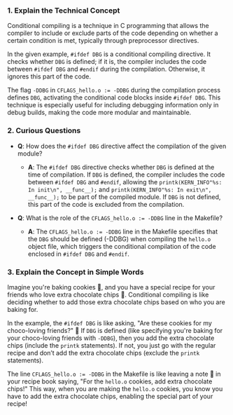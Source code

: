 ### 1. **Explain the Technical Concept**
Conditional compiling is a technique in C programming that allows the compiler to include or exclude parts of the code depending on whether a certain condition is met, typically through preprocessor directives.

In the given example, `#ifdef DBG` is a conditional compiling directive. It checks whether `DBG` is defined; if it is, the compiler includes the code between `#ifdef DBG` and `#endif` during the compilation. Otherwise, it ignores this part of the code.

The flag `-DDBG` in `CFLAGS_hello.o := -DDBG` during the compilation process defines `DBG`, activating the conditional code blocks inside `#ifdef DBG`. This technique is especially useful for including debugging information only in debug builds, making the code more modular and maintainable.

### 2. **Curious Questions**
- **Q**: How does the `#ifdef DBG` directive affect the compilation of the given module?
  - **A**: The `#ifdef DBG` directive checks whether `DBG` is defined at the time of compilation. If `DBG` is defined, the compiler includes the code between `#ifdef DBG` and `#endif`, allowing the `printk(KERN_INFO"%s: In init\n", __func__);` and `printk(KERN_INFO"%s: In exit\n", __func__);` to be part of the compiled module. If `DBG` is not defined, this part of the code is excluded from the compilation.

- **Q**: What is the role of the `CFLAGS_hello.o := -DDBG` line in the Makefile?
  - **A**: The `CFLAGS_hello.o := -DDBG` line in the Makefile specifies that the `DBG` should be defined (-DDBG) when compiling the `hello.o` object file, which triggers the conditional compilation of the code enclosed in `#ifdef DBG` and `#endif`.

### 3. **Explain the Concept in Simple Words**
Imagine you're baking cookies 🍪, and you have a special recipe for your friends who love extra chocolate chips 🍫. Conditional compiling is like deciding whether to add those extra chocolate chips based on who you are baking for.

In the example, the `#ifdef DBG` is like asking, "Are these cookies for my choco-loving friends?" 🤔 If `DBG` is defined (like specifying you're baking for your choco-loving friends with `-DDBG`), then you add the extra chocolate chips (include the `printk` statements). If not, you just go with the regular recipe and don’t add the extra chocolate chips (exclude the `printk` statements).

The line `CFLAGS_hello.o := -DDBG` in the Makefile is like leaving a note 📝 in your recipe book saying, "For the `hello.o` cookies, add extra chocolate chips!" This way, when you are making the `hello.o` cookies, you know you have to add the extra chocolate chips, enabling the special part of your recipe!